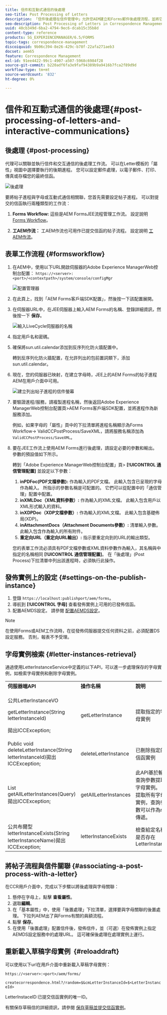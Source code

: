 ```yaml
---
title: 信件和互動式通信的後處理
seo-title: Post Processing of Letters
description: 「信件後處理在信件管理中」允許您AEM建立和Forms郵件後處理流程，並將它們與信件整合。
seo-description: Post Processing of Letters in Correspondence Management lets you create AEM and Forms post processes, such as print and email, and integrate them with your letters.
uuid: 40cb349d-6ba2-4794-9ec6-dcab15c35b8d
content-type: reference
products: SG_EXPERIENCEMANAGER/6.5/FORMS
topic-tags: correspondence-management
discoiquuid: 9b06c394-8e26-429c-b78f-22afa271aeb3
docset: aem65
feature: Correspondence Management
exl-id: 91ee4422-99c1-4907-a507-5968c6984f28
source-git-commit: b220adf6fa3e9faf94389b9a9416b7fca2f89d9d
workflow-type: tm+mt
source-wordcount: '832'
ht-degree: 0%

---
```


# 信件和互動式通信的後處理{#post-processing-of-letters-and-interactive-communications}

## 後處理 {#post-processing}

代理可以關聯並執行信件和交互通信的後處理工作流。 可以在Letter模板的「屬性」視圖中選擇要執行的後期進程。 您可以設定郵件處理，以電子郵件、打印、傳真或存檔您的最終信函。

![後處理](assets/ppoverview.png)

要將帖子進程與字母或互動式通信相關聯，您首先需要設定帖子進程。 可以對提交的信函執行兩種類型的工作流：

1. **Forms Workflow:** 這些是AEM FormsJEE流程管理工作流。 設定說明 [Forms Workflow](#formsworkflow)。

1. **工AEM作流：** 工AEM作流也可用作已提交信函的帖子流程。 設定說明 [工AEM作流](../../forms/using/aem-forms-workflow.md)。

## 表單工作流程 {#formsworkflow}

1. 在AEM中，使用以下URL開啟伺服器的Adobe Experience ManagerWeb控制台配置： `https://<server>:<port>/<contextpath>/system/console/configMgr`

   ![配置管理器](assets/2configmanager-1.png)

1. 在此頁上，找到「AEM Forms客戶端SDK配置」，然後按一下該配置展開。
1. 在伺服器URL中，在JEE伺服器上輸入AEM Forms的名稱、登錄詳細資訊，然後按一下 **保存**。

   ![輸入LiveCycle伺服器的名稱](assets/1cofigmanager.png)

1. 指定用戶名和密碼。
1. 確保將sun.util.calendar添加到反序列化防火牆配置中。

   轉到反序列化防火牆配置，在允許列出的包前置詞類下，添加sun.util.calendar。

1. 現在，您的伺服器已映射，在建立字母時，JEE上的AEM Forms的帖子進程AEM在用戶介面中可用。

   ![建立列出帖子進程的信件螢幕](assets/0configmanager.png)

1. 要驗證進程/服務，請複製進程名稱，然後返回Adobe Experience ManagerWeb控制台配置頁>AEM Forms客戶端SDK配置，並將進程作為新服務添加。

   例如，如果字母的「屬性」頁中的下拉清單將進程名稱顯示為Forms Workflow-> ValidCCPostProcess/SaveXML，請將服務名稱添加為 `ValidCCPostProcess/SaveXML`。

1. 要在JEE工作流上使用AEM Forms進行後處理，請設定必要的參數和輸出。 參數的預設值如下所示。

   轉到「Adobe Experience ManagerWeb控制台配置」頁> **[!UICONTROL 通信管理配置]** 並設定以下參數：

   1. **inPDFoc(PDF文檔參數):** 作為輸入的PDF文檔。 此輸入包含已呈現的字母作為輸入。 所指示的參數名稱是可配置的。 它們可以從配置中的「通信管理」配置中配置。
   1. **inXMLDoc（XML資料參數）:** 作為輸入的XML文檔。 此輸入包含用戶以XML形式輸入的資料。
   1. **inXDPDoc（XDP文檔參數）:** 作為輸入的XML文檔。 此輸入包含基礎佈局(XDP)。
   1. **inAttachmentDocs（Attachment Documents參數）:** 清單輸入參數。 此輸入包含作為輸入的所有附件。
   1. **重定向URL（重定向URL輸出）:** 指示要重定向到的URL的輸出類型。

   您的表單工作流必須具有PDF文檔參數或XML資料參數作為輸入，其名稱與中指定的名稱相同 **[!UICONTROL 通信管理配置]**。 在「後處理」(Post Process)下拉清單中列出該進程時，必須執行此操作。

## 發佈實例上的設定 {#settings-on-the-publish-instance}

1. 登錄 `https://localhost:publishport/aem/forms`。
1. 導航到 **[!UICONTROL 字母]** 查看發佈實例上可用的已發佈信函。
1. 配置AEMDS設定。 請參閱 [配置AEMDS設定](../../forms/using/configuring-the-processing-server-url-.md)。

>[!NOTE]
>
>在使用Forms或AEM工作流時，在從發佈伺服器提交任何資料之前，必須配置DS設定服務。 否則，報表不予受理。

## 字母實例檢索 {#letter-instances-retrieval}

通過使用LetterInstanceService中定義的以下API，可以進一步處理保存的字母實例，如檢索字母實例和刪除字母實例。

<table>
 <tbody>
  <tr>
   <td><strong>伺服器端API</strong></td>
   <td><strong>操作名稱</strong></td>
   <td><strong>說明</strong></td>
  </tr>
  <tr>
   <td><p>公共LetterInstanceVO</p> <p>getLetterInstance(String letterInstanceId)</p> <p>拋出ICCException; </p> </td>
   <td>getLetterInstance</td>
   <td>提取指定的字母實例 </td>
  </tr>
  <tr>
   <td>Public void deleteLetterInstance(String letterInstanceId)拋出ICCException; </td>
   <td>deleteLetterInstance </td>
   <td>已刪除指定的信函實例 </td>
  </tr>
  <tr>
   <td>List getAllLetterInstances(Query)拋出ICCException; </td>
   <td>getAllLetterInstances </td>
   <td>此API基於輸入查詢參數提取字母實例。 要提取所有字母實例，查詢參數可以作為null傳遞。<br /> </td>
  </tr>
  <tr>
   <td>公共布爾型letterInstanceExists(String letterInstanceName)拋出ICCException; </td>
   <td>letterInstanceExists </td>
   <td>檢查給定名稱是否存在LetterInstance </td>
  </tr>
 </tbody>
</table>

## 將帖子流程與信件關聯 {#associating-a-post-process-with-a-letter}

在CCR用戶介面中，完成以下步驟以將後處理與字母關聯：

1. 懸停在字母上，點擊 **查看屬性**。
1. 選取&#x200B;**編輯**。
1. 在「基本屬性」中，使用「後置處理」下拉清單，選擇要與字母關聯的後置處理。 下拉列AEM出了與Forms有關的員額流程。
1. 點擊 **保存**。
1. 在使用「後置處理」配置信件後，發佈信件，並（可選）在發佈實例上指定AEMDS設定服務中的處理URL。 這可確保後處理在處理實例上運行。

## 重新載入草稿字母實例  {#reloaddraft}

可以使用以下url在用戶介面中重新載入草稿字母實例：

`https://<server>:<port>/aem/forms/`

`createcorrespondence.html?/random=$&cmLetterInstanceId=$<LetterInstanceId>`

LetterInstaceID:已提交信函實例的唯一ID。

有關保存草稿信的詳細資訊，請參閱 [保存草稿並提交信函實例](../../forms/using/create-correspondence.md#savingdrafts)。
